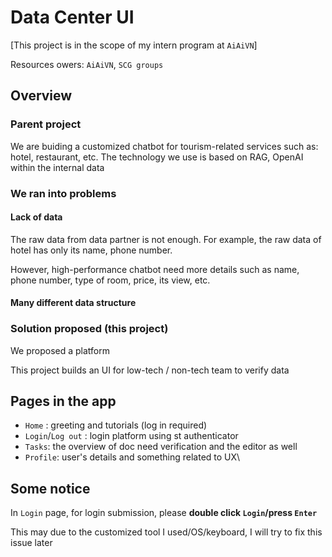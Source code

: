 # Data Center UI
[This project is in the scope of my intern program at `AiAiVN`]

Resources owers: `AiAiVN`, `SCG groups`

## Overview

### Parent project
We are buiding a customized chatbot for tourism-related services such as: hotel, restaurant, etc. 
The technology we use is based on RAG, OpenAI within the internal data

### We ran into problems
#### Lack of data
The raw data from data partner is not enough. For example, the raw data of hotel has only its name, phone number. 

However, high-performance chatbot need more details such as name, phone number, type of room, price, its view, etc.

#### Many different data structure

### Solution proposed (this project)
We proposed a platform

This project builds an UI for low-tech / non-tech team to verify data

## Pages in the app
* `Home` : greeting and tutorials (log in required)
* `Login`/`Log out` : login platform using st authenticator
* `Tasks`: the overview of doc need verification and the editor as well
* `Profile`: user's details and something related to UX\


## Some notice
In `Login` page, for login submission, please **double click `Login`/press `Enter`**

This may due to the customized tool I used/OS/keyboard, I will try to fix this issue later